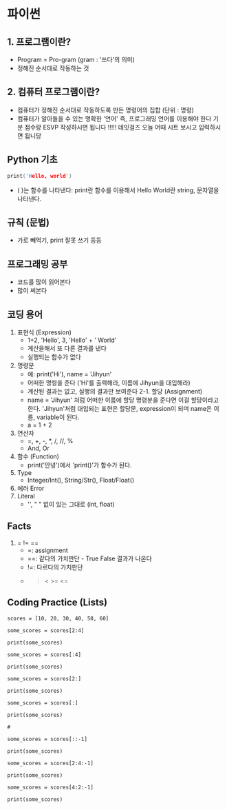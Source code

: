 # 파이썬

## 1. 프로그램이란?
* Program = Pro-gram (gram : '쓰다'의 의미)
* 정해진 순서대로 작동하는 것
## 2. 컴퓨터 프로그램이란?
* 컴퓨터가 정해진 순서대로 작동하도록 만든 명령어의 집합 (단위 : 명령)
* 컴퓨터가 알아들을 수 있는 명확한 '언어' 즉, 프로그래밍 언어를 이용해야 한다
기분 점수랑 ESVP 작성하시면 됩니다 !!!!! 데잇걸즈 오늘 어때 시트 보시고 입력하시면 됩니당

## Python 기초
```C
print('Hello, world')
```
* ( )는 함수를 나타낸다: print란 함수를 이용해서 Hello World란 string, 문자열을 나타낸다.

## 규칙 (문법)
* 가로 빼먹기, print 잘못 쓰기 등등

## 프로그래밍 공부
* 코드를 많이 읽어본다
* 많이 써본다

## 코딩 용어
1. 표현식 (Expression)
    * 1+2, 'Hello', 3, 'Hello' + ' World'
    * 계산을해서 또 다른 결과를 낸다
    * 실행되는 함수가 없다
2. 명령문 
    * 예: print('Hi'), name = 'Jihyun'
    * 어떠한 명령을 준다 ('Hi'를 출력해라, 이름에 Jihyun을 대입해라)
    * 계산된 결과는 없고, 실행의 결과만 보여준다
2-1. 할당 (Assignment)
    * name = 'Jihyun' 처럼 어떠한 이름에 할당 명령분을 준다면 이걸 할당이라고한다. 'Jihyun'처럼 대입되는 표현은 할당문, expression이 되며 name은 이름, variable이 된다. 
    * a = 1 + 2
3. 연산자
    * =, +, -, *, /, //, %
    * And, Or
4. 함수 (Function)
    * print('안녕')에서 'print()'가 함수가 된다.
5. Type
    * Integer/Int(), String/Str(), Float/Float()
6. 에러 Error
7. Literal
    * '', " " 없이 있는 그대로 (int, float)

## Facts
1. = != ==
    * =: assignment
    * ==: 같다의 가치판단 - True False 결과가 나온다
    * !=: 다르다의 가치판단
    * > < >= <=



## Coding Practice (Lists)

```
scores = [10, 20, 30, 40, 50, 60]

some_scores = scores[2:4]

print(some_scores)

some_scores = scores[:4]

print(some_scores)

some_scores = scores[2:]

print(some_scores)

some_scores = scores[:]

print(some_scores)

#

some_scores = scores[::-1]

print(some_scores)

some_scores = scores[2:4:-1]

print(some_scores)

some_scores = scores[4:2:-1]

print(some_scores)
```


